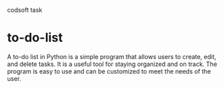 codsoft task
# to-do-list
A to-do list in Python is a simple program that allows users to create, edit, and delete tasks. It is a useful tool for staying organized and on track. The program is easy to use and can be customized to meet the needs of the user.
